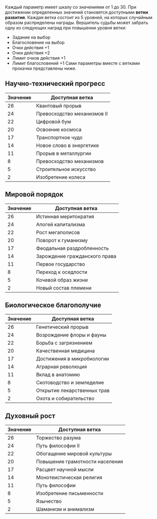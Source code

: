 Каждый параметр имеет шкалу со значениями от 1 до 30. При достижении определенных значений становятся доступными **ветки развития**. Каждая ветка состоит из 5 уровней, на которых случайным образом распределены награды. Вершитель судьбы может забрать одну из следующих наград при повышении уровня ветки:
- Задание на выбор
- Благословение на выбор
- Очки действия +1
- Очки действия +2
- Лимит очков действия +1
- Лимит благословений +1
Сами параметры вместе с ветками прокачки представлены ниже.
## Научно-технический прогресс

| Значение | Доступная ветка |
| --- | --- |
| 26 | Квантовый прорыв |
| 24 | Превосходство механизмов II |
| 22 | Цифровой бум |
| 20 | Освоение космоса |
| 17 | Транспортное чудо |
| 14 | Новое слово в энергетике |
| 11 | Прорыв в металлургии |
| 8 | Превосходство механизмов |
| 5 | Строительное искусство |
| 2 | Изобретение колеса |
## Мировой порядок

| Значение | Доступная ветка |
| --- | --- |
| 26 | Истинная меритократия |
| 24 | Апогей капитализма |
| 22 | Рост мегаполисов |
| 20 | Поворот к гуманизму |
| 17 | Феодальная раздробленность |
| 14 | Зарождение гражданского права |
| 11 | Первое государство |
| 8 | Переход к оседлости |
| 5 | Кочевой образ жизни |
| 2 | Новый состав племени |
## Биологическое благополучие

| Значение | Доступная ветка |
| --- | --- |
| 26 | Генетический прорыв |
| 24 | Возрождение флоры и фауны |
| 22 | Борьба с загрязнением |
| 20 | Качественная медицина |
| 17 | Достижения в микробиологии |
| 14 | Аграрная революция |
| 11 | Вклад в анатомию |
| 8 | Скотоводство и земледелие |
| 5 | Открытие лекарственных трав |
| 2 | Охота и собирательство |
## Духовный рост

| Значение | Доступная ветка |
| --- | --- |
| 26 | Торжество разума |
| 24 | Путь философии II |
| 22 | Обогащение мировой культуры |
| 20 | Повышение грамотности населения |
| 17 | Расцвет научной мысли |
| 14 | Монотеистическая религия |
| 11 | Путь философии |
| 8 | Изобретение письменности |
| 5 | Язычество |
| 2 | Шаманизм и анимализм |



